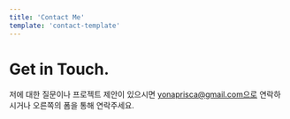 ```yaml
---
title: 'Contact Me'
template: 'contact-template'
---
```


# Get in Touch.

저에 대한 질문이나 프로젝트 제안이 있으시면 yonaprisca@gmail.com으로 연락하시거나 오른쪽의 폼을 통해 연락주세요.
